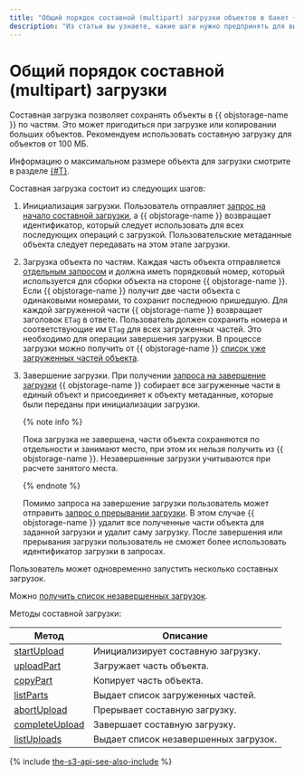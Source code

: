 ```yaml
---
title: "Общий порядок составной (multipart) загрузки объектов в бакет {{ objstorage-full-name }}"
description: "Из статьи вы узнаете, какие шаги нужно предпринять для выполнения составной (multipart) загрузки объектов в бакет."
---
```


# Общий порядок составной (multipart) загрузки

Составная загрузка позволяет сохранять объекты в {{ objstorage-name }} по частям. Это может пригодиться при загрузке или копировании больших объектов. Рекомендуем использовать составную загрузку для объектов от 100 МБ.

Информацию о максимальном размере объекта для загрузки смотрите в разделе [{#T}](../../concepts/limits.md).

Составная загрузка состоит из следующих шагов:
1. Инициализация загрузки.
    Пользователь отправляет [запрос на начало составной загрузки](multipart/startupload.md), а {{ objstorage-name }} возвращает идентификатор, который следует использовать для всех последующих операций с загрузкой.
    Пользовательские метаданные объекта следует передавать на этом этапе загрузки.
1. Загрузка объекта по частям.
    Каждая часть объекта отправляется [отдельным запросом](multipart/uploadpart.md) и должна иметь порядковый номер, который используется для сборки объекта на стороне {{ objstorage-name }}. Если {{ objstorage-name }} получит две части объекта с одинаковыми номерами, то сохранит последнюю пришедшую.
    Для каждой загруженной части {{ objstorage-name }} возвращает заголовок `ETag` в ответе. Пользователь должен сохранить номера и соответствующие им `ETag` для всех загруженных частей. Это необходимо для операции завершения загрузки.
    В процессе загрузки можно получить от {{ objstorage-name }} [список уже загруженных частей объекта](multipart/listparts.md).
1. Завершение загрузки.
    При получении [запроса на завершение загрузки](multipart/completeupload.md) {{ objstorage-name }} собирает все загруженные части в единый объект и присоединяет к объекту метаданные, которые были переданы при инициализации загрузки.

    {% note info %}

    Пока загрузка не завершена, части объекта сохраняются по отдельности и занимают место, при этом их нельзя получить из {{ objstorage-name }}. Незавершенные загрузки учитываются при расчете занятого места.

    {% endnote %}

    Помимо запроса на завершение загрузки пользователь может отправить [запрос о прерывании загрузки](multipart/abortupload.md). В этом случае {{ objstorage-name }} удалит все полученные части объекта для заданной загрузки и удалит саму загрузку.
    После завершения или прерывания загрузки пользователь не сможет более использовать идентификатор загрузки в запросах.

Пользователь может одновременно запустить несколько составных загрузок.

Можно [получить список незавершенных загрузок](multipart/listuploads.md).

Методы составной загрузки:

Метод|Описание
-----|--------
[startUpload](multipart/startupload.md) | Инициализирует составную загрузку.
[uploadPart](multipart/uploadpart.md) | Загружает часть объекта.
[copyPart](multipart/copypart.md) | Копирует часть объекта.
[listParts](multipart/listparts.md) | Выдает список загруженных частей.
[abortUpload](multipart/abortupload.md) | Прерывает составную загрузку.
[completeUpload](multipart/completeupload.md) | Завершает составную загрузку.
[listUploads](multipart/listuploads.md) | Выдает список незавершенных загрузок.


{% include [the-s3-api-see-also-include](../../../_includes/storage/the-s3-api-see-also-include.md) %}